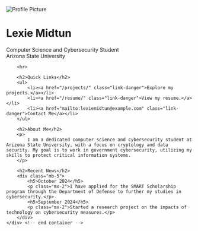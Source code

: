 <!DOCTYPE html>
<html class="h-100">
<head>
    <title>Home | Lexie Midtun</title>
    <link rel="stylesheet" href="//cdnjs.cloudflare.com/ajax/libs/normalize/8.0.1/normalize.min.css">
    <link href="https://cdn.jsdelivr.net/npm/bootstrap@5.2.0-beta1/dist/css/bootstrap.min.css" rel="stylesheet" integrity="sha384-0evHe/X+R7YkIZDRvuzKMRqM+OrBnVFBL6DOitfPri4tjfHxaWutUpFmBp4vmVor" crossorigin="anonymous">
    <script src="https://ajax.googleapis.com/ajax/libs/jquery/3.6.0/jquery.min.js"></script>
    <script src="https://cdn.jsdelivr.net/npm/bootstrap@5.2.0-beta1/dist/js/bootstrap.bundle.min.js" integrity="sha384-pprn3073KE6tl6bjs2QrFaJGz5/SUsLqktiwsUTF55Jfv3qYSDhgCecCxMW52nD2" crossorigin="anonymous"></script>
</head>

<body class="d-flex flex-column h-100">

<header id="header">
    <script>
        $(function() {
            $("#header").load("/assets/html/header.html");
        });
    </script>
</header>

<main class="flex-shrink-1">
    <div class="container" style="max-width:1000px;">
        <div class="row">
            <div class="col-md-2 col-sm-3 col-xs-3 mt-4">
                <img class="rounded shadow img-fluid" src="/assets/img_people/profile.png" data-holder-rendered="true" alt="Profile Picture">
            </div>
            <div class="col-md-10 col-sm-9 col-xs-6 mt-2 pt-3">
                <h1>Lexie Midtun</h1>
                <p class="lead">
                    Computer Science and Cybersecurity Student<br>
                    Arizona State University<br>
                </p>
            </div>
        </div>

        <hr>

        <h2>Quick Links</h2>
        <ul>
            <li><a href="/projects/" class="link-danger">Explore my projects.</a></li>
            <li><a href="/resume/" class="link-danger">View my resume.</a></li>
            <li><a href="mailto:lexiemidtun@example.com" class="link-danger">Contact Me</a></li>
        </ul>

        <h2>About Me</h2>
        <p>
            I am a dedicated computer science and cybersecurity student at Arizona State University, with a focus on cryptology and data security. My goal is to work in government cybersecurity, utilizing my skills to protect critical information systems.
        </p>

        <h2>Recent News</h2>
        <div class="mb-5">
            <h5>October 2024</h5>
            <p class="mx-2">I have applied for the SMART Scholarship program through the Department of Defense to further my studies in cybersecurity.</p>
            <h5>September 2024</h5>
            <p class="mx-2">Started a research project on the impacts of technology on cybersecurity measures.</p>
        </div>
    </div> <!-- end container -->
</main>

<footer class="footer mt-auto py-3 bg-light border border-top" id="footer">
    <script>
        $(function() {
            $("#footer").load("/assets/html/footer.html");
        });
    </script>
</footer>

</body>
</html>
